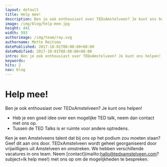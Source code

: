 ```yaml
---
layout: default
title: Help mee!
description: Ben je ook enthousiast over TEDxAmstelveen? Je kunt ons helpen! Heb je een goed idee over een mogelijke TED talk, neem dan contact met ons op.
image: /img/blog/help-mee.jpg
height: 441
width: 593
authorimage: /img/team/ray.svg
authorname: Mette Reitsma
datePublished: 2017-10-01T08:00:00+08:00
dateModified: 2017-10-01T08:00:00+08:00
intro: Ben je ook enthousiast over TEDxAmstelveen? Je kunt ons helpen! Heb je een goed idee over een mogelijke TED talk, neem dan contact met ons op.
keywords:
hits: 2
nav: blog
---
```


# Help mee!

<a href="{{site.url}}{{page.url}}" title="{{ page.title }}"><amp-img noloading width="100" height="100" alt="{{ page.title }}" layout="responsive" src="{{site.url}}{{ page.image }}" class="photo pull-left"></amp-img></a>

Ben je ook enthousiast over TEDxAmstelveen? Je kunt ons helpen!
<ul class="check">
<li>Heb je een goed idee over een mogelijke TED talk, neem dan contact met ons op.</li>
<li>Tussen de TED Talks is er ruimte voor andere optredens.</li>
</ul>

Ken je een Amstelveens talent dat bij ons op het podium zou moeten staan? Geef dit aan ons door.
TEDxAmstelveen wordt geheel georganiseerd door vrijwilligers uit Amstelveen en omstreken. We hebben verschillende vacatures in ons team. Neem [contact](mailto:hallo@tedxamstelveen.com?subject=Ik help mee!) met ons op om de mogelijkheden te bespreken.  

